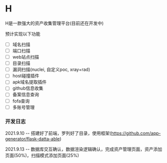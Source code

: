 # H
H是一款强大的资产收集管理平台(目前还在开发中)

预计实现以下功能

- [ ] 域名扫描
- [ ] 端口扫描
- [ ] web站点扫描
- [ ] 目录扫描
- [ ] 漏洞扫描(nuclei, 自定义poc, xray+rad) 
- [ ] host碰撞插件
- [ ] apk域名提取插件
- [ ] github信息收集
- [ ] 备案信息查询
- [ ] fofa查询
- [ ] 多账号管理

### 开发日志

2021.9.10 -- 搭建好了前端，罗列好了目录，使用框架(https://github.com/app-generator/flask-datta-able) 

2021.9.13 -- 数据库交互确认，数据渲染逻辑确认，完成资产管理页面，资产添加页面(50%)，扫描模式添加页面(25%)